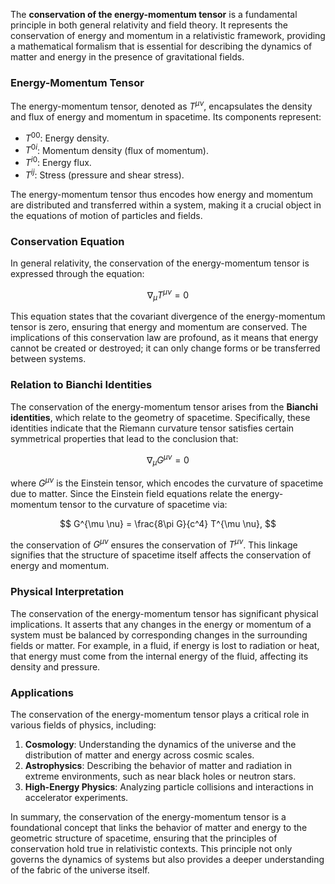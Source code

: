 The **conservation of the energy-momentum tensor** is a fundamental principle in both general relativity and field theory. It represents the conservation of energy and momentum in a relativistic framework, providing a mathematical formalism that is essential for describing the dynamics of matter and energy in the presence of gravitational fields.

### Energy-Momentum Tensor

The energy-momentum tensor, denoted as $T^{\mu \nu}$, encapsulates the density and flux of energy and momentum in spacetime. Its components represent:

- $T^{00}$: Energy density.
- $T^{0i}$: Momentum density (flux of momentum).
- $T^{i0}$: Energy flux.
- $T^{ij}$: Stress (pressure and shear stress).

The energy-momentum tensor thus encodes how energy and momentum are distributed and transferred within a system, making it a crucial object in the equations of motion of particles and fields.

### Conservation Equation

In general relativity, the conservation of the energy-momentum tensor is expressed through the equation:

$$
\nabla_{\mu} T^{\mu \nu} = 0
$$

This equation states that the covariant divergence of the energy-momentum tensor is zero, ensuring that energy and momentum are conserved. The implications of this conservation law are profound, as it means that energy cannot be created or destroyed; it can only change forms or be transferred between systems.

### Relation to Bianchi Identities

The conservation of the energy-momentum tensor arises from the **Bianchi identities**, which relate to the geometry of spacetime. Specifically, these identities indicate that the Riemann curvature tensor satisfies certain symmetrical properties that lead to the conclusion that:

$$
\nabla_{\mu} G^{\mu \nu} = 0
$$

where $G^{\mu \nu}$ is the Einstein tensor, which encodes the curvature of spacetime due to matter. Since the Einstein field equations relate the energy-momentum tensor to the curvature of spacetime via:

$$
G^{\mu \nu} = \frac{8\pi G}{c^4} T^{\mu \nu},
$$

the conservation of $G^{\mu \nu}$ ensures the conservation of $T^{\mu \nu}$. This linkage signifies that the structure of spacetime itself affects the conservation of energy and momentum.

### Physical Interpretation

The conservation of the energy-momentum tensor has significant physical implications. It asserts that any changes in the energy or momentum of a system must be balanced by corresponding changes in the surrounding fields or matter. For example, in a fluid, if energy is lost to radiation or heat, that energy must come from the internal energy of the fluid, affecting its density and pressure.

### Applications

The conservation of the energy-momentum tensor plays a critical role in various fields of physics, including:

1. **Cosmology**: Understanding the dynamics of the universe and the distribution of matter and energy across cosmic scales.
2. **Astrophysics**: Describing the behavior of matter and radiation in extreme environments, such as near black holes or neutron stars.
3. **High-Energy Physics**: Analyzing particle collisions and interactions in accelerator experiments.

In summary, the conservation of the energy-momentum tensor is a foundational concept that links the behavior of matter and energy to the geometric structure of spacetime, ensuring that the principles of conservation hold true in relativistic contexts. This principle not only governs the dynamics of systems but also provides a deeper understanding of the fabric of the universe itself.